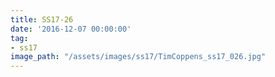 ```yaml
---
title: SS17-26
date: '2016-12-07 00:00:00'
tag:
- ss17
image_path: "/assets/images/ss17/TimCoppens_ss17_026.jpg"
---
```

